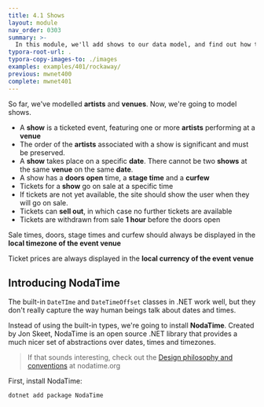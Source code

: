 ```yaml
---
title: 4.1 Shows
layout: module
nav_order: 0303
summary: >-
  In this module, we'll add shows to our data model, and find out how to deal with internationalization scenarios like timezones and currency formatting.
typora-root-url: .
typora-copy-images-to: ./images
examples: examples/401/rockaway/
previous: mwnet400
complete: mwnet401
---
```


So far, we've modelled **artists** and **venues**. Now, we're going to model shows.

* A **show** is a ticketed event, featuring one or more **artists** performing at a **venue**
* The order of the **artists** associated with a show is significant and must be preserved.
* A **show** takes place on a specific **date**. There cannot be two **shows** at the same **venue** on the same **date**.
* A show has a **doors open** time, a **stage time** and a **curfew**
* Tickets for a **show** go on sale at a specific time
* If tickets are not yet available, the site should show the user when they will go on sale.
* Tickets can **sell out**, in which case no further tickets are available
* Tickets are withdrawn from sale **1 hour** before the doors open

Sale times, doors, stage times and curfew should always be displayed in the **local timezone of the event venue**

Ticket prices are always displayed in the **local currency of the event venue**

## Introducing NodaTime

The built-in `DateTIme` and `DateTimeOffset` classes in .NET work well, but they don't really capture the way human beings talk about dates and times.

Instead of using the built-in types, we're going to install **NodaTime**. Created by Jon Skeet, NodaTime is an open source .NET library that provides a much nicer set of abstractions over dates, times and timezones. 

> If that sounds interesting, check out the [Design philosophy and conventions](https://nodatime.org/3.1.x/userguide/design) at nodatime.org

First, install NodaTime:

```dotnetcli
dotnet add package NodaTime
```

